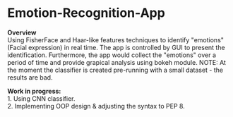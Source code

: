 # Emotion-Recognition-App
**Overview**<br/>
Using FisherFace and Haar-like features techniques to identify "emotions" (Facial expression) in real time.
The app is controlled by GUI to present the identification.
Furthermore, the app would collect the "emotions" over a period of time and provide grapical analysis using bokeh module.
NOTE: At the moment the classifier is created pre-running with a small dataset - the results are bad.

**Work in progress:**<br/>                                                                                                                  1. Using CNN classifier.<br/>                                                                                                                2. Implementing OOP design & adjusting the syntax to PEP 8. 
